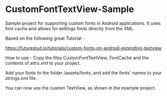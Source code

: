 # CustomFontTextView-Sample
Sample project for supporting custom fonts in Android applications. It uses font cache and allows for settings fonts directly from the XML.

Based on the following great Tutorial - 

https://futurestud.io/tutorials/custom-fonts-on-android-extending-textview


How to use - 
Copy the files CustomFontTextView, FontCache and the contents of attrs.xml to your project.

Add your fonts to the folder /assets/fonts, and add the fonts' names to your strings.xml file.

You can now use the custom TextView, as shown in the example project.



